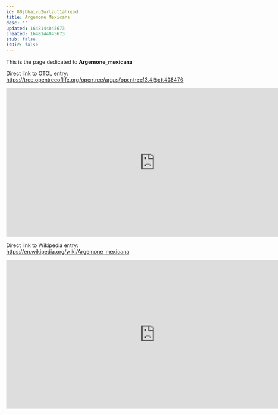 ```yaml
---
id: 80jbbaivu2wrlzut1ahkexd
title: Argemone Mexicana
desc: ''
updated: 1648144045673
created: 1648144045673
stub: false
isDir: false
---
```

This is the page dedicated to **Argemone_mexicana**


Direct link to OTOL entry: https://tree.opentreeoflife.org/opentree/argus/opentree13.4@ott408476



<html>
    <body>
    <iframe src="https://tree.opentreeoflife.org/opentree/argus/opentree13.4@ott408476"
    width="800" height="400" frameborder="0" allowfullscreen> </iframe>
    </body>
</html>
    


Direct link to Wikipedia entry: https://en.wikipedia.org/wiki/Argemone_mexicana



<html>
    <body>
    <iframe src="https://en.wikipedia.org/wiki/Argemone_mexicana"
    width="800" height="400" frameborder="0" allowfullscreen> </iframe>
    </body>
</html>
    
